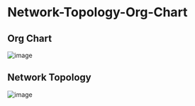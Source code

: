 # Network-Topology-Org-Chart

## Org Chart
![image](https://user-images.githubusercontent.com/123278460/230098690-4e6b348e-c54a-41ef-9473-26216ab93aeb.png)


## Network Topology
![image](https://user-images.githubusercontent.com/123278460/230177400-d284f060-bbc4-4eee-be6e-881f05633034.png)
